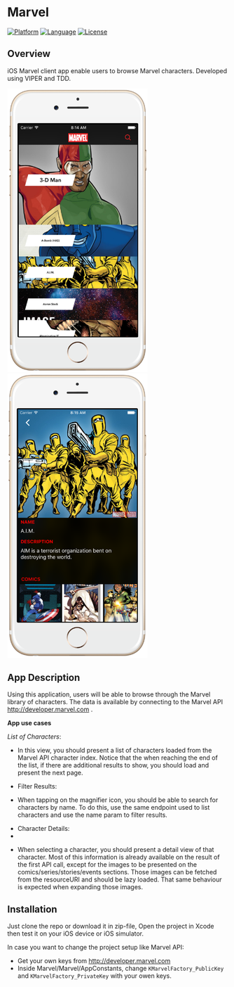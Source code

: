 Marvel
========================

[![Platform](http://img.shields.io/badge/platform-ios-blue.svg?style=flat
)](https://developer.apple.com/iphone/index.action)
[![Language](http://img.shields.io/badge/language-swift-brightgreen.svg?style=flat
)](https://developer.apple.com/swift)
[![License](http://img.shields.io/badge/license-MIT-lightgrey.svg?style=flat
)](http://mit-license.org)

## Overview
iOS Marvel client app enable users to browse Marvel characters. Developed using VIPER and TDD.

<img src="screenshot-1.png" alt="Screenshot" width="320px"/>
<img src="screenshot-2.png" alt="Screenshot" width="320px" />

## App Description

Using this application, users will be able to browse through the Marvel library of characters. The data is available by connecting to the Marvel API http://developer.marvel.com .

**App use cases**

*List of Characters*:

- In this view, you should present a list of characters loaded from the Marvel API character index. Notice that the when reaching the end of the list, if there are additional results to show, you should load and present the next page.

* Filter Results:

- When tapping on the magnifier icon, you should be able to search for characters by name. To do this, use the same endpoint used to list characters and use the name param to filter results.

* Character Details:
* 
- When selecting a character, you should present a detail view of that character. Most of this information is already available on the result of the first API call, except for the images to be presented on the comics/series/stories/events sections. Those images can be fetched from the resourceURI and should be lazy loaded. That same behaviour is expected when expanding those images.




## Installation

Just clone the repo or download it in zip-file, Open the project in Xcode then test it on your iOS device or iOS simulator.

In case you want to change the project setup like Marvel API:

* Get your own keys from http://developer.marvel.com
* Inside Marvel/Marvel/AppConstants, change `KMarvelFactory_PublicKey` and `KMarvelFactory_PrivateKey` with your owen keys.

